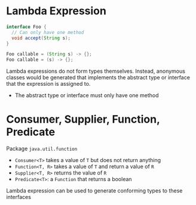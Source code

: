 # Lambda Expression

```java
interface Foo {
  // Can only have one method
  void accept(String s);
}

Foo callable = (String s) -> {};
Foo callable = (s) -> {};
```

Lambda expressions do not form types themselves. Instead, anonymous classes
would be generated that implements the abstract type or interface that the
expression is assigned to.

- The abstract type or interface must only have one method

# Consumer, Supplier, Function, Predicate

Package `java.util.function`

- `Consumer<T>` takes a value of `T` but does not return anything
- `Function<T, R>` takes a value of `T` and return a value of `R`
- `Supplier<T, R>` returns the value of `R`
- `Predicate<T>`: a `Function` that returns a boolean

Lambda expression can be used to generate conforming types to these interfaces
